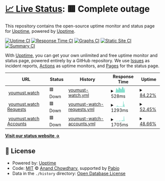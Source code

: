 # [📈 Live Status](https://status.youmust.watch): <!--live status--> **🟥 Complete outage**

This repository contains the open-source uptime monitor and status page for [Upptime](https://upptime.js.org), powered by [Upptime](https://github.com/upptime/upptime).

[![Uptime CI](https://github.com/sourcequality/upptime/workflows/Uptime%20CI/badge.svg)](https://github.com/sourcequality/upptime/actions?query=workflow%3A%22Uptime+CI%22)
[![Response Time CI](https://github.com/sourcequality/upptime/workflows/Response%20Time%20CI/badge.svg)](https://github.com/sourcequality/upptime/actions?query=workflow%3A%22Response+Time+CI%22)
[![Graphs CI](https://github.com/sourcequality/upptime/workflows/Graphs%20CI/badge.svg)](https://github.com/sourcequality/upptime/actions?query=workflow%3A%22Graphs+CI%22)
[![Static Site CI](https://github.com/sourcequality/upptime/workflows/Static%20Site%20CI/badge.svg)](https://github.com/sourcequality/upptime/actions?query=workflow%3A%22Static+Site+CI%22)
[![Summary CI](https://github.com/sourcequality/upptime/workflows/Summary%20CI/badge.svg)](https://github.com/sourcequality/upptime/actions?query=workflow%3A%22Summary+CI%22)

With [Upptime](https://upptime.js.org), you can get your own unlimited and free uptime monitor and status page, powered entirely by a GitHub repository. We use [Issues](https://github.com/upptime/upptime/issues) as incident reports, [Actions](https://github.com/sourcequality/upptime/actions) as uptime monitors, and [Pages](https://status.youmust.watch) for the status page.

<!--start: status pages-->
<!-- This summary is generated by Upptime (https://github.com/upptime/upptime) -->
<!-- Do not edit this manually, your changes will be overwritten -->
<!-- prettier-ignore -->
| URL | Status | History | Response Time | Uptime |
| --- | ------ | ------- | ------------- | ------ |
| <img alt="" src="https://icons.duckduckgo.com/ip3/youmust.watch.ico" height="13"> [youmust.watch](https://youmust.watch) | 🟥 Down | [youmust-watch.yml](https://github.com/SourceQuality/upptime/commits/HEAD/history/youmust-watch.yml) | <details><summary><img alt="Response time graph" src="./graphs/youmust-watch/response-time-week.png" height="20"> 528ms</summary><br><a href="https://status.youmust.watch/history/youmust-watch"><img alt="Response time 476" src="https://img.shields.io/endpoint?url=https%3A%2F%2Fraw.githubusercontent.com%2FSourceQuality%2Fupptime%2FHEAD%2Fapi%2Fyoumust-watch%2Fresponse-time.json"></a><br><a href="https://status.youmust.watch/history/youmust-watch"><img alt="24-hour response time 648" src="https://img.shields.io/endpoint?url=https%3A%2F%2Fraw.githubusercontent.com%2FSourceQuality%2Fupptime%2FHEAD%2Fapi%2Fyoumust-watch%2Fresponse-time-day.json"></a><br><a href="https://status.youmust.watch/history/youmust-watch"><img alt="7-day response time 528" src="https://img.shields.io/endpoint?url=https%3A%2F%2Fraw.githubusercontent.com%2FSourceQuality%2Fupptime%2FHEAD%2Fapi%2Fyoumust-watch%2Fresponse-time-week.json"></a><br><a href="https://status.youmust.watch/history/youmust-watch"><img alt="30-day response time 476" src="https://img.shields.io/endpoint?url=https%3A%2F%2Fraw.githubusercontent.com%2FSourceQuality%2Fupptime%2FHEAD%2Fapi%2Fyoumust-watch%2Fresponse-time-month.json"></a><br><a href="https://status.youmust.watch/history/youmust-watch"><img alt="1-year response time 476" src="https://img.shields.io/endpoint?url=https%3A%2F%2Fraw.githubusercontent.com%2FSourceQuality%2Fupptime%2FHEAD%2Fapi%2Fyoumust-watch%2Fresponse-time-year.json"></a></details> | <details><summary><a href="https://status.youmust.watch/history/youmust-watch">84.22%</a></summary><a href="https://status.youmust.watch/history/youmust-watch"><img alt="All-time uptime 83.93%" src="https://img.shields.io/endpoint?url=https%3A%2F%2Fraw.githubusercontent.com%2FSourceQuality%2Fupptime%2FHEAD%2Fapi%2Fyoumust-watch%2Fuptime.json"></a><br><a href="https://status.youmust.watch/history/youmust-watch"><img alt="24-hour uptime 99.99%" src="https://img.shields.io/endpoint?url=https%3A%2F%2Fraw.githubusercontent.com%2FSourceQuality%2Fupptime%2FHEAD%2Fapi%2Fyoumust-watch%2Fuptime-day.json"></a><br><a href="https://status.youmust.watch/history/youmust-watch"><img alt="7-day uptime 84.22%" src="https://img.shields.io/endpoint?url=https%3A%2F%2Fraw.githubusercontent.com%2FSourceQuality%2Fupptime%2FHEAD%2Fapi%2Fyoumust-watch%2Fuptime-week.json"></a><br><a href="https://status.youmust.watch/history/youmust-watch"><img alt="30-day uptime 83.93%" src="https://img.shields.io/endpoint?url=https%3A%2F%2Fraw.githubusercontent.com%2FSourceQuality%2Fupptime%2FHEAD%2Fapi%2Fyoumust-watch%2Fuptime-month.json"></a><br><a href="https://status.youmust.watch/history/youmust-watch"><img alt="1-year uptime 83.93%" src="https://img.shields.io/endpoint?url=https%3A%2F%2Fraw.githubusercontent.com%2FSourceQuality%2Fupptime%2FHEAD%2Fapi%2Fyoumust-watch%2Fuptime-year.json"></a></details>
| <img alt="" src="https://icons.duckduckgo.com/ip3/requests.youmust.watch.ico" height="13"> [youmust.watch Requests](https://requests.youmust.watch) | 🟥 Down | [youmust-watch-requests.yml](https://github.com/SourceQuality/upptime/commits/HEAD/history/youmust-watch-requests.yml) | <details><summary><img alt="Response time graph" src="./graphs/youmust-watch-requests/response-time-week.png" height="20"> 1293ms</summary><br><a href="https://status.youmust.watch/history/youmust-watch-requests"><img alt="Response time 1082" src="https://img.shields.io/endpoint?url=https%3A%2F%2Fraw.githubusercontent.com%2FSourceQuality%2Fupptime%2FHEAD%2Fapi%2Fyoumust-watch-requests%2Fresponse-time.json"></a><br><a href="https://status.youmust.watch/history/youmust-watch-requests"><img alt="24-hour response time 312" src="https://img.shields.io/endpoint?url=https%3A%2F%2Fraw.githubusercontent.com%2FSourceQuality%2Fupptime%2FHEAD%2Fapi%2Fyoumust-watch-requests%2Fresponse-time-day.json"></a><br><a href="https://status.youmust.watch/history/youmust-watch-requests"><img alt="7-day response time 1293" src="https://img.shields.io/endpoint?url=https%3A%2F%2Fraw.githubusercontent.com%2FSourceQuality%2Fupptime%2FHEAD%2Fapi%2Fyoumust-watch-requests%2Fresponse-time-week.json"></a><br><a href="https://status.youmust.watch/history/youmust-watch-requests"><img alt="30-day response time 1082" src="https://img.shields.io/endpoint?url=https%3A%2F%2Fraw.githubusercontent.com%2FSourceQuality%2Fupptime%2FHEAD%2Fapi%2Fyoumust-watch-requests%2Fresponse-time-month.json"></a><br><a href="https://status.youmust.watch/history/youmust-watch-requests"><img alt="1-year response time 1082" src="https://img.shields.io/endpoint?url=https%3A%2F%2Fraw.githubusercontent.com%2FSourceQuality%2Fupptime%2FHEAD%2Fapi%2Fyoumust-watch-requests%2Fresponse-time-year.json"></a></details> | <details><summary><a href="https://status.youmust.watch/history/youmust-watch-requests">52.45%</a></summary><a href="https://status.youmust.watch/history/youmust-watch-requests"><img alt="All-time uptime 49.70%" src="https://img.shields.io/endpoint?url=https%3A%2F%2Fraw.githubusercontent.com%2FSourceQuality%2Fupptime%2FHEAD%2Fapi%2Fyoumust-watch-requests%2Fuptime.json"></a><br><a href="https://status.youmust.watch/history/youmust-watch-requests"><img alt="24-hour uptime 99.99%" src="https://img.shields.io/endpoint?url=https%3A%2F%2Fraw.githubusercontent.com%2FSourceQuality%2Fupptime%2FHEAD%2Fapi%2Fyoumust-watch-requests%2Fuptime-day.json"></a><br><a href="https://status.youmust.watch/history/youmust-watch-requests"><img alt="7-day uptime 52.45%" src="https://img.shields.io/endpoint?url=https%3A%2F%2Fraw.githubusercontent.com%2FSourceQuality%2Fupptime%2FHEAD%2Fapi%2Fyoumust-watch-requests%2Fuptime-week.json"></a><br><a href="https://status.youmust.watch/history/youmust-watch-requests"><img alt="30-day uptime 49.70%" src="https://img.shields.io/endpoint?url=https%3A%2F%2Fraw.githubusercontent.com%2FSourceQuality%2Fupptime%2FHEAD%2Fapi%2Fyoumust-watch-requests%2Fuptime-month.json"></a><br><a href="https://status.youmust.watch/history/youmust-watch-requests"><img alt="1-year uptime 49.70%" src="https://img.shields.io/endpoint?url=https%3A%2F%2Fraw.githubusercontent.com%2FSourceQuality%2Fupptime%2FHEAD%2Fapi%2Fyoumust-watch-requests%2Fuptime-year.json"></a></details>
| <img alt="" src="https://icons.duckduckgo.com/ip3/auth.youmust.watch.ico" height="13"> [youmust.watch Accounts](https://auth.youmust.watch) | 🟥 Down | [youmust-watch-accounts.yml](https://github.com/SourceQuality/upptime/commits/HEAD/history/youmust-watch-accounts.yml) | <details><summary><img alt="Response time graph" src="./graphs/youmust-watch-accounts/response-time-week.png" height="20"> 1705ms</summary><br><a href="https://status.youmust.watch/history/youmust-watch-accounts"><img alt="Response time 1437" src="https://img.shields.io/endpoint?url=https%3A%2F%2Fraw.githubusercontent.com%2FSourceQuality%2Fupptime%2FHEAD%2Fapi%2Fyoumust-watch-accounts%2Fresponse-time.json"></a><br><a href="https://status.youmust.watch/history/youmust-watch-accounts"><img alt="24-hour response time 193" src="https://img.shields.io/endpoint?url=https%3A%2F%2Fraw.githubusercontent.com%2FSourceQuality%2Fupptime%2FHEAD%2Fapi%2Fyoumust-watch-accounts%2Fresponse-time-day.json"></a><br><a href="https://status.youmust.watch/history/youmust-watch-accounts"><img alt="7-day response time 1705" src="https://img.shields.io/endpoint?url=https%3A%2F%2Fraw.githubusercontent.com%2FSourceQuality%2Fupptime%2FHEAD%2Fapi%2Fyoumust-watch-accounts%2Fresponse-time-week.json"></a><br><a href="https://status.youmust.watch/history/youmust-watch-accounts"><img alt="30-day response time 1437" src="https://img.shields.io/endpoint?url=https%3A%2F%2Fraw.githubusercontent.com%2FSourceQuality%2Fupptime%2FHEAD%2Fapi%2Fyoumust-watch-accounts%2Fresponse-time-month.json"></a><br><a href="https://status.youmust.watch/history/youmust-watch-accounts"><img alt="1-year response time 1437" src="https://img.shields.io/endpoint?url=https%3A%2F%2Fraw.githubusercontent.com%2FSourceQuality%2Fupptime%2FHEAD%2Fapi%2Fyoumust-watch-accounts%2Fresponse-time-year.json"></a></details> | <details><summary><a href="https://status.youmust.watch/history/youmust-watch-accounts">48.66%</a></summary><a href="https://status.youmust.watch/history/youmust-watch-accounts"><img alt="All-time uptime 45.31%" src="https://img.shields.io/endpoint?url=https%3A%2F%2Fraw.githubusercontent.com%2FSourceQuality%2Fupptime%2FHEAD%2Fapi%2Fyoumust-watch-accounts%2Fuptime.json"></a><br><a href="https://status.youmust.watch/history/youmust-watch-accounts"><img alt="24-hour uptime 99.99%" src="https://img.shields.io/endpoint?url=https%3A%2F%2Fraw.githubusercontent.com%2FSourceQuality%2Fupptime%2FHEAD%2Fapi%2Fyoumust-watch-accounts%2Fuptime-day.json"></a><br><a href="https://status.youmust.watch/history/youmust-watch-accounts"><img alt="7-day uptime 48.66%" src="https://img.shields.io/endpoint?url=https%3A%2F%2Fraw.githubusercontent.com%2FSourceQuality%2Fupptime%2FHEAD%2Fapi%2Fyoumust-watch-accounts%2Fuptime-week.json"></a><br><a href="https://status.youmust.watch/history/youmust-watch-accounts"><img alt="30-day uptime 45.31%" src="https://img.shields.io/endpoint?url=https%3A%2F%2Fraw.githubusercontent.com%2FSourceQuality%2Fupptime%2FHEAD%2Fapi%2Fyoumust-watch-accounts%2Fuptime-month.json"></a><br><a href="https://status.youmust.watch/history/youmust-watch-accounts"><img alt="1-year uptime 45.31%" src="https://img.shields.io/endpoint?url=https%3A%2F%2Fraw.githubusercontent.com%2FSourceQuality%2Fupptime%2FHEAD%2Fapi%2Fyoumust-watch-accounts%2Fuptime-year.json"></a></details>

<!--end: status pages-->

[**Visit our status website →**](https://status.youmust.watch)

## 📄 License

- Powered by: [Upptime](https://github.com/upptime/upptime)
- Code: [MIT](./LICENSE) © [Anand Chowdhary](https://anandchowdhary.com), supported by [Pabio](https://pabio.com)
- Data in the `./history` directory: [Open Database License](https://opendatacommons.org/licenses/odbl/1-0/)
